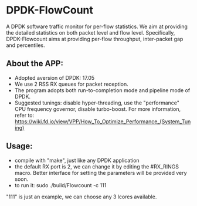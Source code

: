 # DPDK-FlowCount
A DPDK software traffic monitor for per-flow statistics. We aim at providing the detailed statistics on both packet level and flow level. Specifically, DPDK-Flowcount aims at providing per-flow throughput, inter-packet gap and percentiles. 

## About the APP: 
  * Adopted aversion of DPDK: 17.05 
  * We use 2 RSS RX queues for packet reception. 
  * The program adopts both run-to-completion mode and pipeline mode of DPDK.
  * Suggested tunings: disable hyper-threading, use the "performance" CPU frequency governor, disable turbo-boost. For more information, refer to: https://wiki.fd.io/view/VPP/How_To_Optimize_Performance_(System_Tuning)
  
## Usage:
 * compile with "make", just like any DPDK application
 * the default RX port is 2, we can change it by editing the #RX_RINGS macro. Better interface for setting the parameters will be provided very soon.
 * to run it: sudo ./build/Flowcount -c 111
  
  "111" is just an example, we can choose any 3 lcores available.
  
